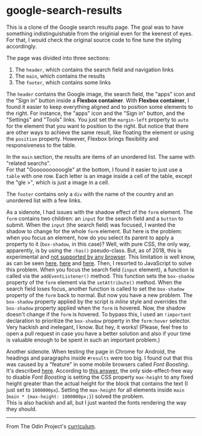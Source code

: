 # google-search-results

This is a clone of the Google search results page. The goal was to have something indistinguishable from the originial even for the keenest of eyes. For that, I would check the original source code to fine tune the styling accordingly.  

The page was divided into three sections:

1. The `header`, which contains the search field and navigation links
2. The `main`, which contains the results
3. The `footer`, which contains some links

The `header` contains the Google image, the search field, the "apps" icon and the
"Sign in" button inside a **Flexbox container**. With **Flexbox container**, I found it easier to keep everything aligned and to position some elements to the 
right. For instance, the "apps" icon and the "Sign in" button, and the "Settings"
and "Tools" links. You just set the `margin-left` property to `auto` for the
element that you want to position to the right. But notice that there are other ways
to achieve the same result, like floating the element or using
the `position` property. However, Flexbox brings flexibility and responsiveness to the table.

In the `main` section, the results are items of an unordered list. The same with "related searchs".  
For that "Goooooooooogle" at the bottom, I found it
easier to just use a `table` with one row. Each letter is an
image inside a cell of the table, except the "gle >", which is just a image
in a cell.

The `footer` contains only a `div` with the name of the country and an unordered list with
a few links.

As a sidenote, I had issues with the shadow effect of the `form`
element. The `form` contains two children: an `input` for the search field and a
`button` to submit. When the `input` (the search field) was focused, I wanted the
shadow to change for the whole `form` element. But here is the problem: when you
focus an element, how do you select its parent to apply a property to it
(`box-shadow`, in this case)? Well, with pure CSS, the only way, apparently, is
by using the `:has()` pseudo-class. But, as of 2018, this is experimental and [not
supported by any browser](https://caniuse.com/#feat=css-has). This limitation is
well know, as can be seen [here](https://stackoverflow.com/questions/2212583/affecting-parent-element-of-focusd-element-pure-csshtml-preferred#2212935), [here](https://stackoverflow.com/questions/1014861/is-there-a-css-parent-selector?noredirect=1&lq=1) and [here](https://en.wikipedia.org/wiki/Cascading_Style_Sheets#Limitations). Then, I resorted to JavaScript to solve this problem. When you focus the search field (`input` element), a function is called via the `addEventListener()` method. This function sets the `box-shadow` property of the `form` element via the `setAttribute()` method. When the search field loses focus, another function is called to set the `box-shadow` property of the `form` back to normal. But now you have a new problem. The `box-shadow` property
applied by the script is *inline* style and overrides the `box-shadow` property
applied when the `form` is hovered. Now, the shadow doesn't change if the `form` is hovered. To bypass this, I used an `!important` declaration to prioritize the `box-shadow` property in the `form:hover` selector. Very hackish and inelegant, I know. But hey, it works! (Please, feel free to open a pull request in case you have a better solution and also if your time is valuable enough to be spent in such an important problem.)

Another sidenote. When testing the page in Chrome for Android, the headings and paragraphs inside `#results` were too big. I
found out that this was caused by a "feature" in some mobile browsers called
*Font Boosting*. It's described
[here](https://bugs.webkit.org/show_bug.cgi?id=84186). According to [this
answer](https://bugs.webkit.org/show_bug.cgi?id=84186#c17), the only side-effect-free way to disable *Font Boosting* is setting the CSS property `max-height` to any fixed height greater than the actual height for the block that contains the text (I just set to `1000000px`). Setting the `max-height` for all elements
inside `main` (`main * {max-height: 1000000px;}`) solved the problem.  
This is also hackish and all, but I just wanted the fonts rendering the way they should.

---

From The Odin Project's [curriculum](http://www.theodinproject.com/courses/web-development-101/lessons/html-css).
